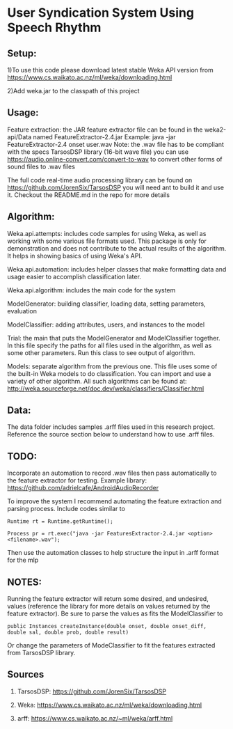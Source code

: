 # User Syndication System Using Speech Rhythm

## Setup: 

1)To use this code please download latest stable  Weka API version from https://www.cs.waikato.ac.nz/ml/weka/downloading.html

2)Add weka.jar to the classpath of this project

## Usage:
Feature extraction: the JAR feature extractor file can be found in the weka2-api/Data named FeatureExtractor-2.4.jar
Example: java -jar FeatureExtractor-2.4 onset user.wav
Note: the .wav file has to be compliant with the specs TarsosDSP library (16-bit wave file) you can use https://audio.online-convert.com/convert-to-wav to convert other forms of sound files to .wav files

The full code real-time audio processing library can be found on https://github.com/JorenSix/TarsosDSP you will need ant to build it and use it. Checkout the README.md in the repo for more details

## Algorithm:
Weka.api.attempts: includes code samples for using Weka, as well as working with some various file formats used. This package is only for demonstration and does not contribute to the actual results of the algorithm. It helps in showing basics of using Weka's API.

Weka.api.automation: includes helper classes that make formatting data and usage easier to accomplish classification later.

Weka.api.algorithm: includes the main code for the system

ModelGenerator: building classifier, loading data, setting parameters, evaluation

ModelClassifier: adding attributes, users, and instances to the model

Trial: the main that puts the ModelGenerator and ModelClassifier together. In this file specify the paths for all files used in the algorithm, as well as some other parameters. Run this class to see output of algorithm.

Models: separate algorithm from the previous one. This file uses some of the built-in Weka models to do classification. You can import and use a variety of other algorithm. All such algorithms can be found at: 
http://weka.sourceforge.net/doc.dev/weka/classifiers/Classifier.html

## Data:
The data folder includes samples .arff files used in this research project. Reference the source section below to understand how to use .arff files.

## TODO:
Incorporate an automation to record .wav files then pass automatically to the feature extractor for testing. Example library: https://github.com/adrielcafe/AndroidAudioRecorder 


To improve the system I recommend automating the feature extraction and parsing process. Include codes similar to

	Runtime rt = Runtime.getRuntime();
	
    Process pr = rt.exec("java -jar FeaturesExtractor-2.4.jar <option> <filename>.wav");
    	
Then use the automation classes to help structure the input in .arff format for the mlp

## NOTES:
Running the feature extractor will return some desired, and undesired, values (reference the library for more details on values returned by the feature extractor). Be sure to parse the values as fits the ModelClassifier to 

	public Instances createInstance(double onset, double onset_diff, double sal, double prob, double result)
 
Or change the parameters of ModeClassifier to fit the features extracted from TarsosDSP library.


## Sources
1) TarsosDSP: https://github.com/JorenSix/TarsosDSP

2) Weka: https://www.cs.waikato.ac.nz/ml/weka/downloading.html

3) arff: https://www.cs.waikato.ac.nz/~ml/weka/arff.html
